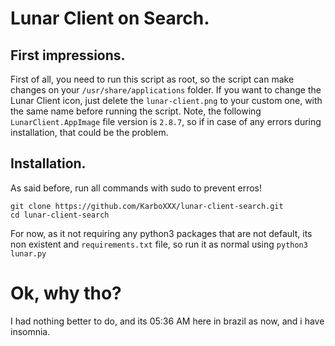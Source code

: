 # Lunar Client on Search.
## First impressions.
First of all, you need to run this script as root, so the script can make changes on your `/usr/share/applications` folder. If you want to change the Lunar Client icon, just delete the `lunar-client.png` to your custom one, with the same name before running the script. Note, the following `LunarClient.AppImage` file version is `2.8.7`, so if in case of any errors during installation, that could be the problem.

## Installation.
As said before, run all commands with sudo to prevent erros!
```
git clone https://github.com/KarboXXX/lunar-client-search.git
cd lunar-client-search
```
For now, as it not requiring any python3 packages that are not default, its non existent and `requirements.txt` file, so run it as normal using `python3 lunar.py`

# Ok, why tho?
I had nothing better to do, and its 05:36 AM here in brazil as now, and i have insomnia.
